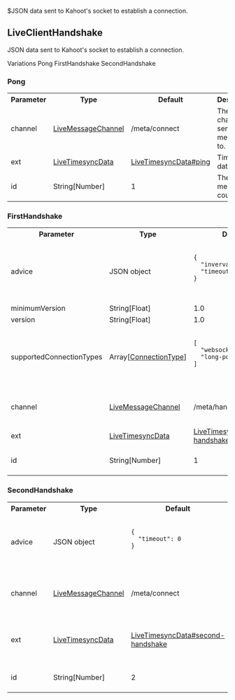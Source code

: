 $JSON data sent to Kahoot's socket to establish a connection.
## LiveClientHandshake
JSON data sent to Kahoot's socket to establish a connection.

<div class="navigation">
  <div>
    <span>Variations</span>
    <a link="?scrollTo=pong" class="nav">Pong</a>
    <a link="?scrollTo=first-handshake" class="nav">FirstHandshake</a>
    <a link="?scrollTo=second-handshake" class="nav">SecondHandshake</a>
  </div>
</div>

<a class="nam" link="?scrollTo=pong"></a>
### Pong
<table>
  <tr>
    <th>Parameter</th>
    <th>Type</th>
    <th>Default</th>
    <th>Description</th>
  </tr>
  <tr>
    <td>channel</td>
    <td><a href="#/enum/LiveMessageChannel">LiveMessageChannel</a></td>
    <td>/meta/connect</td>
    <td>The channel to send the message to.</td>
  </tr>
  <tr>
    <td>ext</td>
    <td><a href="#/enum/LiveTimesyncData">LiveTimesyncData</a></td>
    <td><a href="#/enum/LiveTimesyncData?scrollTo=ping">LiveTimesyncData#ping</a></td>
    <td>Timesync data.</td>
  </tr>
  <tr>
    <td>id</td>
    <td>String[Number]</td>
    <td>1</td>
    <td>The sent message counter.</td>
  </tr>
</table>

<a class="nam" link="?scrollTo=first-handshake"></a>
### FirstHandshake
<table>
  <tr>
    <th>Parameter</th>
    <th>Type</th>
    <th>Default</th>
    <th>Description</th>
  </tr>
  <tr>
    <td>advice</td>
    <td>JSON object</td>
    <td>
      <pre>
        <code>
<!--   -->{
<!--   -->  "inverval": 0,
<!--   -->  "timeout": 60000
<!--   -->}
        </code>
      </pre>
    </td>
    <td>Advice for the server for connection timings.</td>
  </tr>
  <tr>
    <td>minimumVersion</td>
    <td>String[Float]</td>
    <td>1.0</td>
    <td></td>
  </tr>
  <tr>
    <td>version</td>
    <td>String[Float]</td>
    <td>1.0</td>
    <td></td>
  </tr>
  <tr>
    <td>supportedConnectionTypes</td>
    <td>Array[<a href="#/enum/ConnectionType">ConnectionType</a>]</td>
    <td>
      <pre>
        <code>
<!--   -->[
<!--   -->  "websocket",
<!--   -->  "long-polling"
<!--   -->]
        </code>
      </pre>
    </td>
    <td>The type of connections that the client supports.</td>
  </tr>
  <tr>
    <td>channel</td>
    <td><a href="#/enum/LiveMessageChannel">LiveMessageChannel</a></td>
    <td>/meta/handshake</td>
    <td>The channel to send the message to.</td>
  </tr>
  <tr>
    <td>ext</td>
    <td><a href="#/enum/LiveTimesyncData">LiveTimesyncData</a></td>
    <td><a href="#/enum/LiveTimesyncData?scrollTo=first-handshake">LiveTimesyncData#first-handshake</a></td>
    <td>Timesync data.</td>
  </tr>
  <tr>
    <td>id</td>
    <td>String[Number]</td>
    <td>1</td>
    <td>The sent message counter.</td>
  </tr>
</table>

<a class="nam" link="?scrollTo=second-handshake"></a>
### SecondHandshake
<table>
  <tr>
    <th>Parameter</th>
    <th>Type</th>
    <th>Default</th>
    <th>Description</th>
  </tr>
  <tr>
    <td>advice</td>
    <td>JSON object</td>
    <td>
      <pre>
        <code>
<!--   -->{
<!--   -->  "timeout": 0
<!--   -->}
        </code>
      </pre>
    </td>
    <td>Advice for the server for connection timings.</td>
  </tr>
  <tr>
    <td>channel</td>
    <td><a href="#/enum/LiveMessageChannel">LiveMessageChannel</a></td>
    <td>/meta/connect</td>
    <td>The channel to send the message to.</td>
  </tr>
  <tr>
    <td>ext</td>
    <td><a href="#/enum/LiveTimesyncData">LiveTimesyncData</a></td>
    <td><a href="#/enum/LiveTimesyncData?scrollTo=second-handshake">LiveTimesyncData#second-handshake</a></td>
    <td>The channel to send the message to.</td>
  </tr>
  <tr>
    <td>id</td>
    <td>String[Number]</td>
    <td>2</td>
    <td>The sent message counter.</td>
  </tr>
</table>
